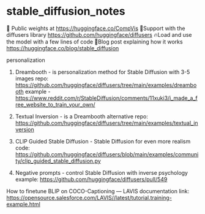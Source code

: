 # stable_diffusion_notes
🤗 Public weights at https://huggingface.co/CompVis
🧨Support with the diffusers library https://github.com/huggingface/diffusers 
🔥Load and use the model with a few lines of code
📖Blog post explaining how it works https://huggingface.co/blog/stable_diffusion

personalization
1. Dreambooth - is personalization method for Stable Diffusion with 3-5 images
   repo: https://github.com/huggingface/diffusers/tree/main/examples/dreambooth
   example - https://www.reddit.com/r/StableDiffusion/comments/11xuki3/i_made_a_free_website_to_train_your_own/
   
2. Textual Inversion - is a Dreambooth alternative
   repo: https://github.com/huggingface/diffusers/tree/main/examples/textual_inversion
3. CLIP Guided Stable Diffusion - Stable Diffusion for even more realism
   code: https://github.com/huggingface/diffusers/blob/main/examples/community/clip_guided_stable_diffusion.py
4. Negative prompts - control Stable Diffusion with inverse psychology
   example: https://github.com/huggingface/diffusers/pull/549

How to finetune BLIP on COCO-Captioning — LAVIS documentation
link: https://opensource.salesforce.com/LAVIS//latest/tutorial.training-example.html
